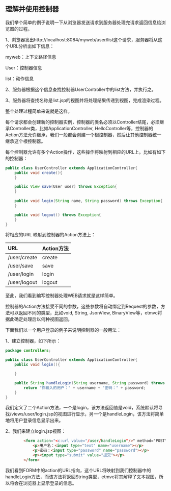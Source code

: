 ## 理解并使用控制器

我们举个简单的例子说明一下从浏览器发送请求到服务器处理完请求返回信息给浏览器的过程。

1、浏览器发出http://localhost:8084/myweb/user/list这个请求，服务器将从这个URL分析出如下信息：

myweb：上下文路径信息

User：控制器信息

list：动作信息

2、服务器根据这个信息查找控制器UserController中的list方法，并执行之。

3、服务器将查找名称是list.jsp的视图并将处理结果传递到视图，完成渲染过程。

整个处理过程简单来说就是这样。

每个请求都会创建新的控制器实例，控制器的类名必须以Controller结尾，必须继承Controller类，比如ApplicationController, HelloController等，控制器的Action方法允许继承，我们一般都会创建一个根控制器，然后让其他控制器统一继承这个根控制器。

每个控制器允许有多个Action操作，这些操作将映射到相应的URL上。比如有如下的控制器：

```java
public class UserController extends ApplicationController{
    public void create(){
    }

    public View save(User user) throws Exception{
    }
    
    public void login(String name, String password) throws Exception{
    }

    public void logout() throws Exception{
    }
}
```
将相应的URL 映射到控制器的Action方法上：

|URL|Action方法|
|:--|:-------|
|/user/create |create  |
|/user/save |save    |
|/user/login |login   |
|/user/logout| logout |

至此，我们看到编写控制器处理WEB请求就是这样简单。

控制器的Action方法接受不同的参数，这些参数将自动绑定到Request的参数，方法可以返回不同的类型，比如void, String, JsonView, BinaryView等，etmvc将据此确定处理后以何种视图返回。

下面我们以一个用户登录的例子来说明控制器的一般用法：

1、建立控制器，如下所示：
```java
package controllers;

public class UserController extends ApplicationController{
    public void login(){

    }

    public String handleLogin(String username, String password) throws Exception{
        return "你输入的用户：" + username + "密码：" + password;
    }
}
```

我们定义了二个Action方法，一个是login，该方法返回值是void，系统默认将寻找/views/user/login.jsp的视图进行显示，另一个是handleLogin，该方法将简单地将用户登录信息显示出来。

2、我们来建立login.jsp视图：
```html
        <form action="<c:url value="/user/handleLogin"/>" method="POST">
            <p>用户名：<input type="text" name="username"></p>
            <p>密码：<input type="password" name="password"></p>
            <p><input type="submit" value="提交"></p>
        </form>
```

我们看到FORM中的action的URL指向，这个URL将映射到我们控制器中的handleLogin方法，而该方法将返回String类型，etmvc将其解释了文本视图，所以将会在浏览器上显示登录的信息。
